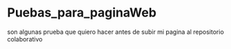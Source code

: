 # Puebas_para_paginaWeb
son algunas prueba que quiero hacer antes de subir mi pagina al repositorio colaborativo
